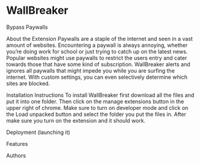 # WallBreaker
Bypass Paywalls


About the Extension
Paywalls are a staple of the internet and seen in a vast amount of websites. Encountering a paywall is always annoying, whether you’re doing work for school or just trying to catch up on the latest news. Popular websites might use paywalls to restrict the users entry and cater towards those that have some kind of subscription. WallBreaker alerts and ignores all paywalls that might impede you while you are surfing the internet. With custom settings, you can even selectively determine which sites are blocked.




Installation Instructions
To install WallBreaker first download all the files and put it into one folder. Then click on the manage extensions button in the upper right of chrome. Make sure to turn on developer mode and click on the Load unpacked button and select the folder you put the files in. After make sure you turn on the extension and it should work. 




Deployment (launching it)




Features



Authors
